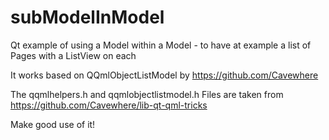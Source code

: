 # subModelInModel
Qt example of using a Model within a Model - to have at example a list of Pages with a ListView on each

It works based on QQmlObjectListModel by https://github.com/Cavewhere

The qqmlhelpers.h and qqmlobjectlistmodel.h Files are taken from https://github.com/Cavewhere/lib-qt-qml-tricks

Make good use of it!
